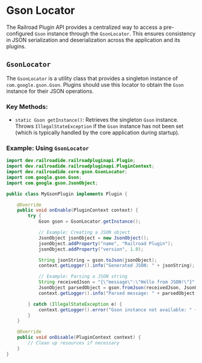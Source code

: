 # Gson Locator

The Railroad Plugin API provides a centralized way to access a pre-configured `Gson` instance through the `GsonLocator`. This ensures consistency in JSON serialization and deserialization across the application and its plugins.

## `GsonLocator`

The `GsonLocator` is a utility class that provides a singleton instance of `com.google.gson.Gson`. Plugins should use this locator to obtain the `Gson` instance for their JSON operations.

### Key Methods:

- `static Gson getInstance()`: Retrieves the singleton `Gson` instance. Throws `IllegalStateException` if the `Gson` instance has not been set (which is typically handled by the core application during startup).

### Example: Using `GsonLocator`

```java
import dev.railroadide.railroadpluginapi.Plugin;
import dev.railroadide.railroadpluginapi.PluginContext;
import dev.railroadide.core.gson.GsonLocator;
import com.google.gson.Gson;
import com.google.gson.JsonObject;

public class MyGsonPlugin implements Plugin {

    @Override
    public void onEnable(PluginContext context) {
        try {
            Gson gson = GsonLocator.getInstance();

            // Example: Creating a JSON object
            JsonObject jsonObject = new JsonObject();
            jsonObject.addProperty("name", "Railroad Plugin");
            jsonObject.addProperty("version", 1.0);

            String jsonString = gson.toJson(jsonObject);
            context.getLogger().info("Generated JSON: " + jsonString);

            // Example: Parsing a JSON string
            String receivedJson = "{\"message\":\"Hello from JSON!\"}";
            JsonObject parsedObject = gson.fromJson(receivedJson, JsonObject.class);
            context.getLogger().info("Parsed message: " + parsedObject.get("message").getAsString());

        } catch (IllegalStateException e) {
            context.getLogger().error("Gson instance not available: " + e.getMessage());
        }
    }

    @Override
    public void onDisable(PluginContext context) {
        // Clean up resources if necessary
    }
}
```

```